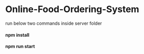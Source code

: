 # Online-Food-Ordering-System

run below two commands inside server folder

#### npm install
#### npm run start